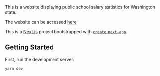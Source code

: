 This is a website displaying public school salary statistics for Washington state.

The website can be accessed [here](https://amcoscabaresh.github.io/TeacherSalaries/ ) 

This is a [Next.js](https://nextjs.org/) project bootstrapped with [`create-next-app`](https://github.com/vercel/next.js/tree/canary/packages/create-next-app).

## Getting Started

First, run the development server:

```bash
yarn dev
```


